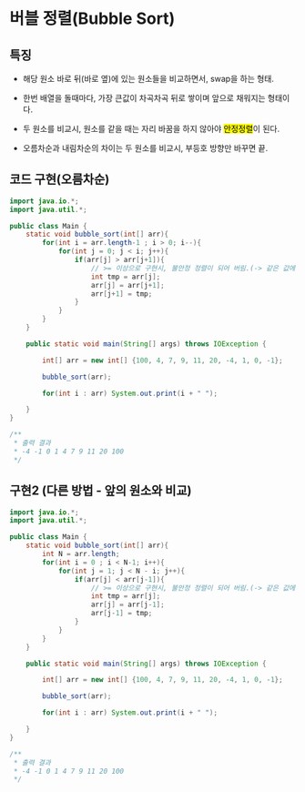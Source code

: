 # 버블 정렬(Bubble Sort)


## 특징

* 해당 원소 바로 뒤(바로 옆)에 있는 원소들을 비교하면서, swap을 하는 형태.

* 한번 배열을 돌때마다, 가장 큰값이 차곡차곡 뒤로 쌓이며 앞으로 채워지는 형태이다.

* 두 원소를 비교시, 원소를 같을 때는 자리 바꿈을 하지 않아야 <mark>안정정렬</mark>이 된다.

* 오름차순과 내림차순의 차이는 두 원소를 비교시, 부등호 방향만 바꾸면 끝.

## 코드 구현(오름차순)

```java
import java.io.*;
import java.util.*;

public class Main {
    static void bubble_sort(int[] arr){
        for(int i = arr.length-1 ; i > 0; i--){
            for(int j = 0; j < i; j++){
                if(arr[j] > arr[j+1]){          
                    // >= 이상으로 구현시, 불안정 정렬이 되어 버림.(-> 같은 값에 대해서 이전의 배열과 동일한 원소 배치가 아닌, 다른 순서로 배치되게 된다.)
                    int tmp = arr[j];
                    arr[j] = arr[j+1];
                    arr[j+1] = tmp;
                }
            }
        }
    }

    public static void main(String[] args) throws IOException {

        int[] arr = new int[] {100, 4, 7, 9, 11, 20, -4, 1, 0, -1};

        bubble_sort(arr);

        for(int i : arr) System.out.print(i + " ");

    }
}

/**
 * 출력 결과
 * -4 -1 0 1 4 7 9 11 20 100 
 */
```


## 구현2 (다른 방법 - 앞의 원소와 비교)

```java
import java.io.*;
import java.util.*;

public class Main {
    static void bubble_sort(int[] arr){
        int N = arr.length;
        for(int i = 0 ; i < N-1; i++){
            for(int j = 1; j < N - i; j++){
                if(arr[j] < arr[j-1]){
                    // >= 이상으로 구현시, 불안정 정렬이 되어 버림.(-> 같은 값에 대해서 이전의 배열과 동일한 원소 배치가 아닌, 다른 순서로 배치되게 된다.)
                    int tmp = arr[j];
                    arr[j] = arr[j-1];
                    arr[j-1] = tmp;
                }
            }
        }
    }

    public static void main(String[] args) throws IOException {

        int[] arr = new int[] {100, 4, 7, 9, 11, 20, -4, 1, 0, -1};

        bubble_sort(arr);

        for(int i : arr) System.out.print(i + " ");

    }
}

/**
 * 출력 결과
 * -4 -1 0 1 4 7 9 11 20 100
 */
```









































